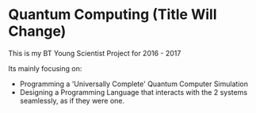 # Quantum Computing (Title Will Change)
This is my BT Young Scientist Project for 2016 - 2017

Its mainly focusing on:
* Programming a 'Universally Complete' Quantum Computer Simulation
* Designing a Programming Language that interacts with the 2 systems seamlessly, as if they were one.
